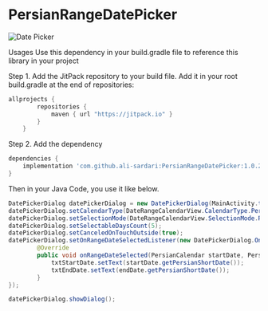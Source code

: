 # PersianRangeDatePicker

![Date Picker](https://github.com/ali-sardari/PersianRangeDatePicker/blob/master/images/range_date_picker.png)

Usages
Use this dependency in your build.gradle file to reference this library in your project

Step 1. Add the JitPack repository to your build file. Add it in your root build.gradle at the end of repositories:

```groovy
allprojects {
        repositories {
            maven { url "https://jitpack.io" }
        }
    }
```

Step 2. Add the dependency
```groovy
dependencies {
    implementation 'com.github.ali-sardari:PersianRangeDatePicker:1.0.2'
}
```

Then in your Java Code, you use it like below.

```java
DatePickerDialog datePickerDialog = new DatePickerDialog(MainActivity.this);
datePickerDialog.setCalendarType(DateRangeCalendarView.CalendarType.Persian);
datePickerDialog.setSelectionMode(DateRangeCalendarView.SelectionMode.Range);
datePickerDialog.setSelectableDaysCount(5);
datePickerDialog.setCanceledOnTouchOutside(true);
datePickerDialog.setOnRangeDateSelectedListener(new DatePickerDialog.OnRangeDateSelectedListener() {
        @Override
        public void onRangeDateSelected(PersianCalendar startDate, PersianCalendar endDate) {
            txtStartDate.setText(startDate.getPersianShortDate());
            txtEndDate.setText(endDate.getPersianShortDate());
        }
});

datePickerDialog.showDialog();
```
